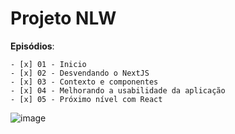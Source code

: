 # Projeto NLW

**Episódios**:

    - [x] 01 - Inicio 
    - [x] 02 - Desvendando o NextJS
    - [x] 03 - Contexto e componentes
    - [x] 04 - Melhorando a usabilidade da aplicação
    - [x] 05 - Próximo nível com React
    
![image](https://user-images.githubusercontent.com/69824782/127481508-212b2072-2e7e-483d-8f6c-994c2f76be5b.png)
